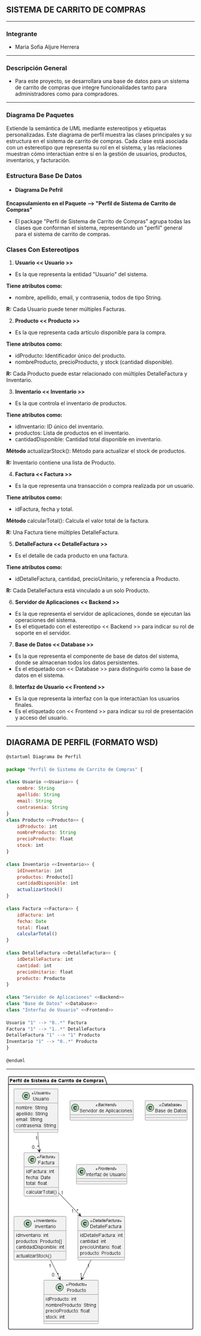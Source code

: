 ## **SISTEMA DE CARRITO DE COMPRAS** ##
 ------------------------------------------
 ### **Integrante** ###
 - Maria Sofia Aljure Herrera
 ------------------------------------------
 ### **Descripción General** ###
 - Para este proyecto, se desarrollara una base de datos para un sistema de carrito de compras que integre
 funcionalidades tanto para administradores como para compradores.
 -----------------------------------------
### **Diagrama De Paquetes**
Extiende la semántica de UML mediante estereotipos y etiquetas personalizadas. Este diagrama de perfil muestra las clases principales y su estructura en el sistema de carrito de compras. Cada clase está asociada con un estereotipo que representa su rol en el sistema, y las relaciones muestran cómo interactúan entre sí en la gestión de usuarios, productos, inventarios, y facturación.
### **Estructura Base De Datos** ###
- #### **Diagrama De Pefril** ####
**Encapsulamiento en el Paquete --> "Perfil de Sistema de Carrito de Compras"**
- El package "Perfil de Sistema de Carrito de Compras" agrupa todas las clases que conforman el sistema, representando un "perfil" general para el sistema de carrito de compras.
### **Clases Con Estereotipos** 
1. **Usuario << Usuario >>**
- Es la que representa la entidad "Usuario" del sistema.

**Tiene atributos como:**
- nombre, apellido, email, y contrasenia, todos de tipo String.

**R:** Cada Usuario puede tener múltiples Facturas. 

 2. **Producto << Producto >>**
- Es la que representa cada artículo disponible para la compra.

**Tiene atributos como:**
- idProducto: Identificador único del producto.
- nombreProducto, precioProducto, y stock (cantidad disponible).

**R:** Cada Producto puede estar relacionado con múltiples DetalleFactura y Inventario.

3. **Inventario << Inventario >>**
- Es la que controla el inventario de productos.

**Tiene atributos como:**
- idInventario: ID único del inventario.
- productos: Lista de productos en el inventario.
- cantidadDisponible: Cantidad total disponible en inventario.

**Método**
actualizarStock(): Método para actualizar el stock de productos.

**R:** Inventario contiene una lista de Producto.

4. **Factura << Factura >>**
- Es la que representa una transacción o compra realizada por un usuario. 

**Tiene atributos como:**
- idFactura, fecha y total.

**Método**
calcularTotal(): Calcula el valor total de la factura.

**R:** Una Factura tiene múltiples DetalleFactura.

5. **DetalleFactura << DetalleFactura >>**
- Es el detalle de cada producto en una factura.

**Tiene atributos como:**

- idDetalleFactura, cantidad, precioUnitario, y referencia a Producto.

**R:** Cada DetalleFactura está vinculado a un solo Producto.

6. **Servidor de Aplicaciones << Backend >>**

- Es la que representa el servidor de aplicaciones, donde se ejecutan las operaciones del sistema.
- Es el etiquetado con el estereotipo << Backend >> para indicar su rol de soporte en el servidor.

7. **Base de Datos << Database >>**

- Es la que representa el componente de base de datos del sistema, donde se almacenan todos los datos persistentes.
- Es el etiquetado con << Database >> para distinguirlo como la base de datos en el sistema.

8. **Interfaz de Usuario << Frontend >>**

- Es la que representa la interfaz con la que interactúan los usuarios finales.
- Es el etiquetado con << Frontend >> para indicar su rol de presentación y acceso del usuario.
---------------------------------------------------
## **DIAGRAMA DE PERFIL (FORMATO WSD)** ##
```js
@startuml Diagrama De Perfil

package "Perfil de Sistema de Carrito de Compras" {
    
class Usuario <<Usuario>> {
    nombre: String
    apellido: String
    email: String
    contrasenia: String
}
class Producto <<Producto>> {
    idProducto: int
    nombreProducto: String
    precioProducto: float
    stock: int
}

class Inventario <<Inventario>> {
    idInventario: int
    productos: Producto[]
    cantidadDisponible: int
    actualizarStock()
}

class Factura <<Factura>> {
    idFactura: int
    fecha: Date
    total: float
    calcularTotal()
}

class DetalleFactura <<DetalleFactura>> {
    idDetalleFactura: int
    cantidad: int
    precioUnitario: float
    producto: Producto
}

class "Servidor de Aplicaciones" <<Backend>> 
class "Base de Datos" <<Database>> 
class "Interfaz de Usuario" <<Frontend>> 

Usuario "1" --> "0..*" Factura
Factura "1" --> "1..*" DetalleFactura
DetalleFactura "1" --> "1" Producto
Inventario "1" --> "0..*" Producto
}

@enduml
```
------------------------------------------
![Diagrama De Perfil](image.png)